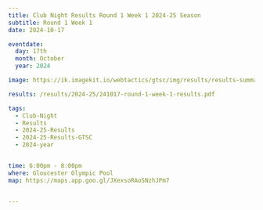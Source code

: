 ```yaml
---
title: Club Night Results Round 1 Week 1 2024-25 Season
subtitle: Round 1 Week 1
date: 2024-10-17

eventdate:
  day: 17th
  month: October
  year: 2024

image: https://ik.imagekit.io/webtactics/gtsc/img/results/results-summary-1-new.jpg

results: /results/2024-25/241017-round-1-week-1-results.pdf

tags:
  - Club-Night
  - Results
  - 2024-25-Results
  - 2024-25-Results-GTSC
  - 2024-year


time: 6:00pm - 8:00pm
where: Gloucester Olympic Pool
map: https://maps.app.goo.gl/JXexsoRAoSNzhJPm7


---
```





